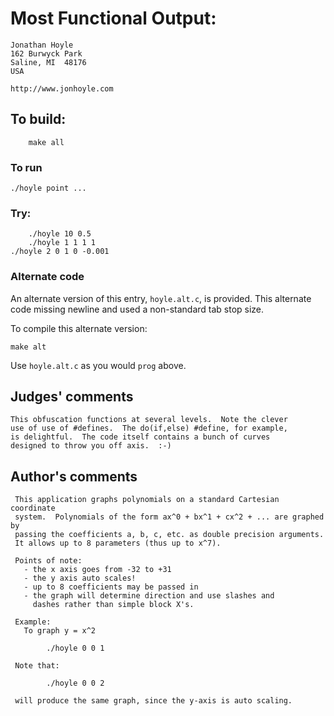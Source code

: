 # Most Functional Output:

    Jonathan Hoyle
    162 Burwyck Park
    Saline, MI  48176
    USA

    http://www.jonhoyle.com

## To build:

        make all

### To run

	./hoyle point ...

### Try:

    	./hoyle 10 0.5
    	./hoyle 1 1 1 1
	./hoyle 2 0 1 0 -0.001

### Alternate code

An alternate version of this entry, `hoyle.alt.c`, is provided.  This alternate code
missing newline and used a non-standard tab stop size.

To compile this alternate version:

    make alt

Use `hoyle.alt.c` as you would `prog` above.

## Judges' comments

    This obfuscation functions at several levels.  Note the clever
    use of use of #defines.  The do(if,else) #define, for example,
    is delightful.  The code itself contains a bunch of curves
    designed to throw you off axis.  :-)

## Author's comments

     This application graphs polynomials on a standard Cartesian coordinate
     system.  Polynomials of the form ax^0 + bx^1 + cx^2 + ... are graphed by
     passing the coefficients a, b, c, etc. as double precision arguments.
     It allows up to 8 parameters (thus up to x^7).

     Points of note:
       - the x axis goes from -32 to +31
       - the y axis auto scales!
       - up to 8 coefficients may be passed in
       - the graph will determine direction and use slashes and
       	 dashes rather than simple block X's.

     Example:
       To graph y = x^2

       		./hoyle 0 0 1

     Note that:

     		./hoyle 0 0 2

     will produce the same graph, since the y-axis is auto scaling.
